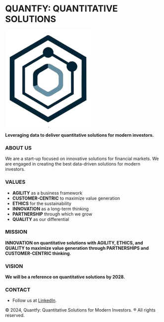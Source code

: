 # QUANTFY: QUANTITATIVE SOLUTIONS

![Quantfy ><](./statics/quantfy-icon.png)

**Leveraging data to deliver quantitative solutions for modern investors.**

### ABOUT US

We are a start-up focused on innovative solutions for financial markets. We are engaged in creating the best data-driven solutions for modern investors.

### VALUES
- **AGILITY** as a business framework
- **CUSTOMER-CENTRIC** to maximize value generation
- **ETHICS** for the sustainability
- **INNOVATION** as a long-term thinking
- **PARTNERSHIP** through which we grow
- **QUALITY** as our differential

### MISSION
**INNOVATION on quantitative solutions with AGILITY, ETHICS, and QUALITY to maximize value generation through PARTNERSHIPS and CUSTOMER-CENTRIC thinking**.

### VISION
**We will be a reference on quantitative solutions by 2028.**

### CONTACT
- Follow us at [LinkedIn](https://www.linkedin.com/company/quantfy-investments).

© 2024, Quantfy: Quantitative Solutions for Modern Investors. ® All rights reserved.

